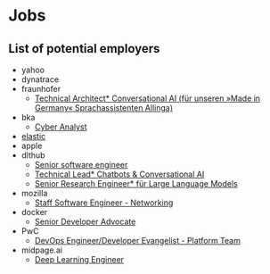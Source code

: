 # Jobs

## List of potential employers

- yahoo
- dynatrace
- fraunhofer
  - [Technical Architect* Conversational AI (für unseren »Made in Germany« Sprachassistenten Allinga)](https://www.iais.fraunhofer.de/de/karriere/stellenangebote/62145.html)
- bka
  - [Cyber Analyst](https://www.karriere.bka.de/Karriereportal/SharedDocs/Stellenangebote_Tarif/Stellenangebot_BKA_T-2022-79/T-2022-79.html)
- [elastic](https://jobs.elastic.co/jobs/city/distributed#/find?category=IT)
- apple
- dlthub
  - [Senior software engineer](https://www.linkedin.com/jobs/view/3428128009/?refId=ZCM%2B%2BI3QwH9vls4IcguCZg%3D%3D&trackingId=ypGD%2FLCbYLe32q81bZhqFg%3D%3D)
  - [Technical Lead* Chatbots & Conversational AI](https://www.iais.fraunhofer.de/de/karriere/stellenangebote/62148.html)
  - [Senior Research Engineer* für Large Language Models](https://jobs.fraunhofer.de/job/Dresden-Senior-Research-Engineer-für-Large-Language-Models-01069/883096401/?utm_source=botjobs)
- mozilla
  - [Staff Software Engineer - Networking](https://www.mozilla.org/en-US/careers/position/gh/4672021/)
- docker
  - [Senior Developer Advocate](https://www.linkedin.com/jobs/view/3422705223/?alternateChannel=search&refId=vGV3MI%2F75flIdtn1xHGpxQ%3D%3D&trackingId=Zd3BWeLYzrQ8VOvJwsljUw%3D%3D)
- PwC
  - [DevOps Engineer/Developer Evangelist - Platform Team](https://www.linkedin.com/jobs/view/3391385144/?alternateChannel=search&refId=vGV3MI%2F75flIdtn1xHGpxQ%3D%3D&trackingId=XNwC%2BJ0BzzvWNOjTnbT7Qw%3D%3D)
- midpage.ai
  - [Deep Learning Engineer](https://angel.co/company/midpage-ai/jobs/2447562-deep-learning-engineer)
